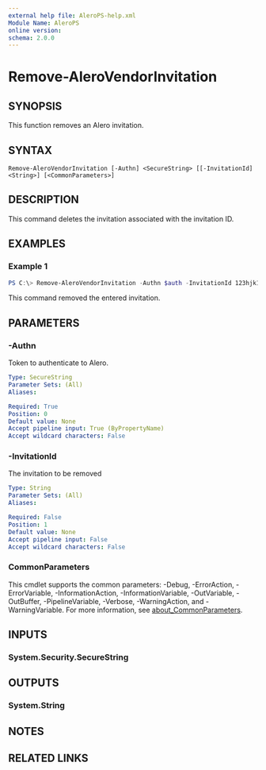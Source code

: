 ```yaml
---
external help file: AleroPS-help.xml
Module Name: AleroPS
online version:
schema: 2.0.0
---
```


# Remove-AleroVendorInvitation

## SYNOPSIS
This function removes an Alero invitation.

## SYNTAX

```
Remove-AleroVendorInvitation [-Authn] <SecureString> [[-InvitationId] <String>] [<CommonParameters>]
```

## DESCRIPTION
This command deletes the invitation associated with the invitation ID.

## EXAMPLES

### Example 1
```powershell
PS C:\> Remove-AleroVendorInvitation -Authn $auth -InvitationId 123hjk1j3h1khg3h4jgj
```

This command removed the entered invitation.

## PARAMETERS

### -Authn
Token to authenticate to Alero.

```yaml
Type: SecureString
Parameter Sets: (All)
Aliases:

Required: True
Position: 0
Default value: None
Accept pipeline input: True (ByPropertyName)
Accept wildcard characters: False
```

### -InvitationId
The invitation to be removed

```yaml
Type: String
Parameter Sets: (All)
Aliases:

Required: False
Position: 1
Default value: None
Accept pipeline input: False
Accept wildcard characters: False
```

### CommonParameters
This cmdlet supports the common parameters: -Debug, -ErrorAction, -ErrorVariable, -InformationAction, -InformationVariable, -OutVariable, -OutBuffer, -PipelineVariable, -Verbose, -WarningAction, and -WarningVariable. For more information, see [about_CommonParameters](http://go.microsoft.com/fwlink/?LinkID=113216).

## INPUTS

### System.Security.SecureString

## OUTPUTS

### System.String

## NOTES

## RELATED LINKS
